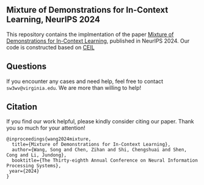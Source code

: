 ## Mixture of Demonstrations for In-Context Learning, NeurIPS 2024


This repository contains the implmentation of the paper [Mixture of Demonstrations for In-Context Learning](https://openreview.net/pdf?id=uqxSLoCw3K), published in NeurIPS 2024. Our code is constructed based on [CEIL](https://github.com/HKUNLP/icl-ceil)





## Questions

If you encounter any cases and need help, feel free to contact ```sw3wv@virginia.edu```. We are more than willing to help!

## Citation

If you find our work helpful, please kindly consider citing our paper. Thank you so much for your attention!
```
@inproceedings{wang2024mixture,
  title={Mixture of Demonstrations for In-Context Learning},
  author={Wang, Song and Chen, Zihan and Shi, Chengshuai and Shen, Cong and Li, Jundong},
  booktitle={The Thirty-eighth Annual Conference on Neural Information Processing Systems},
 year={2024}
}
```
